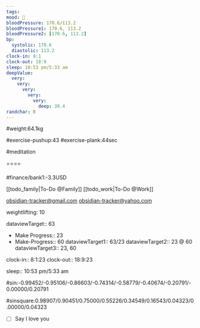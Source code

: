 ```yaml
---
tags:
mood: 🙂
bloodPressure: 170.6/113.2
bloodPressure1: 170.6, 113.2
bloodPressure2: [170.6, 113.2]
bp:
  systolic: 170.6
  diastolic: 113.2
clock-in: 8:1
clock-out: 18:9
sleep: 10:53 pm/5:33 am
deepValue:
  very:
    very:
      very:
        very:
          very:
            deep: 39.4
randchar: B
---
```


#weight:64.1kg

#exercise-pushup:43
#exercise-plank:44sec

#meditation

⭐⭐⭐⭐

#finance/bank1:-3.3USD

[[todo_family|To-Do @Family]]
[[todo_work|To-Do @Work]]

obsidian-tracker@gmail.com
obsidian-tracker@yahoo.com

weightlifting: 10

dataviewTarget:: 63

- Make Progress:: 23
- Make-Progress:: 60
  dataviewTarget1:: 63/23
  dataviewTarget2:: 23 @ 60
  dataviewTarget3:: 23, 60

clock-in:: 8:1:23
clock-out:: 18:9:23

sleep:: 10:53 pm/5:33 am

#sin:-0.99452/-0.95106/-0.86603/-0.74314/-0.58779/-0.40674/-0.20791/-0.00000/0.20791

#sinsquare:0.98907/0.90451/0.75000/0.55226/0.34549/0.16543/0.04323/0.00000/0.04323

- [ ] Say I love you
